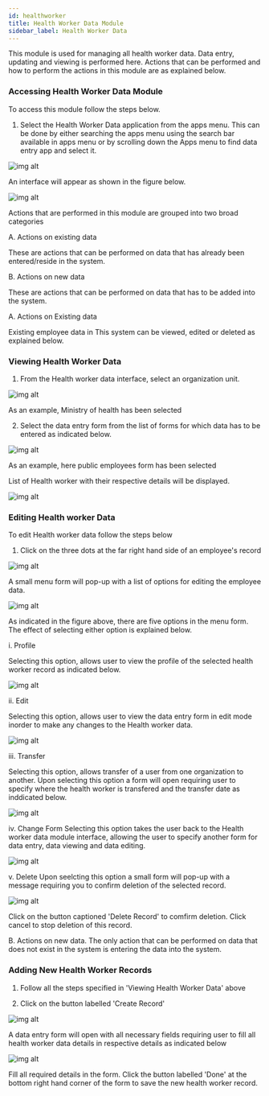 ```yaml
---
id: healthworker
title: Health Worker Data Module
sidebar_label: Health Worker Data
---
```


This module is used for managing all health worker data. Data entry, updating and viewing is performed here. Actions that can be performed and how to perform the actions in this module are as explained below.

### Accessing Health Worker Data Module ###
To access this module follow the steps below.
1. Select the Health Worker Data application from the apps menu. This can be done by either searching the apps menu using the search bar available in apps menu or by scrolling down the Apps menu to find data entry app and select it.

![img alt](/images/SelectingHealthWorkerDataModule.png)

An interface will appear as shown in the figure below.

![img alt](/images/HealthWorkerDataInterface.png)

Actions that are performed in this module are grouped into two broad categories

A. Actions on existing data

These are actions that can be performed on data that has already been entered/reside in the system.

B. Actions on new data

These are actions that can be performed on data that has to be added into the system.

A. Actions on Existing data

Existing employee data in This system can be viewed, edited or deleted as explained below.

### Viewing Health Worker Data ###
1. From the Health worker data interface, select an organization unit.

![img alt](/images/HWorkerDataSelectingOrgUnit.png)

 As an example, Ministry of health has been selected

2. Select the data entry form from the list of forms  for which data has to be entered as indicated below.

![img alt](/images/HWorkerDataSelectingForm.png)

 As an example, here public employees form has been selected

 List of Health worker with their respective details will be displayed.

![img alt](/images/ListOfEmployeesPublicEmployeesForm.png)

### Editing Health worker Data ###
To edit Health worker data follow the steps below
1. Click on the three dots at the far right hand side of an employee's record 

![img alt](/images/EditDotsHealthWorkerData.png)

A small menu form will pop-up with a list of options for editing the employee data.

![img alt](/images/EditOptionsHealthWorkerData.png)

As indicated in the figure above, there are five options in the menu form. The effect of selecting either option is explained below.

i. Profile

Selecting this option, allows user to view the profile of the selected health worker record as indicated below.

![img alt](/images/HealthWorkerProfile.png)


ii. Edit

Selecting this option, allows user to view the data entry form in edit mode inorder to make any changes to the Health worker data.

![img alt](/images/EditHealthWorker.png)

iii. Transfer

Selecting this option, allows transfer of a user from one organization to another. Upon selecting this option a form will open requiring user to specify where the health worker is transfered and the transfer date as inddicated below.

![img alt](/images/healthWorkertransferForm.png)

iv. Change Form
Selecting this option takes the user back to the Health worker data module interface, allowing the user to specify another form for data entry, data viewing and data editing.

![img alt](/images/ChangeFormOption.png)

v. Delete
Upon seelcting this option a small form will pop-up with a message requiring you to confirm deletion of the selected record.

![img alt](/images/DeletingHealthWorker.png)

Click on the button captioned 'Delete Record' to comfirm deletion. Click cancel to stop deletion of this record.

B. Actions on new data.
The only action that can be performed on data that does not exist in the system is entering the data into the system. 

### Adding New Health Worker Records ##
1. Follow all the steps specified in 'Viewing Health Worker Data' above

2. Click on the button labelled 'Create Record'

![img alt](/images/CretingnewHealthWorkerRecord.png)

A data entry form will open with all necessary fields requiring user to fill all health worker data details in respective details as indicated
 below

![img alt](/images/NewHealthWorkerForm.png)

 Fill all required details in the form. Click the button labelled 'Done' at the bottom right hand corner of the form to save the new health worker record.
